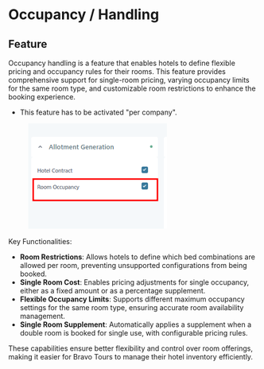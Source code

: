 # Occupancy / Handling

## Feature

Occupancy handling is a feature that enables hotels to define flexible pricing and occupancy rules for their rooms. This feature provides comprehensive support for single-room pricing, varying occupancy limits for the same room type, and customizable room restrictions to enhance the booking experience.

* This feature has to be activated "per company".

<figure><img src="../../../.gitbook/assets/image (1) (1) (1) (1) (1) (1) (1) (1) (1) (1) (1) (1) (1) (1) (1) (1).png" alt=""><figcaption></figcaption></figure>

Key Functionalities:

* **Room Restrictions**: Allows hotels to define which bed combinations are allowed per room, preventing unsupported configurations from being booked.
* **Single Room Cost**: Enables pricing adjustments for single occupancy, either as a fixed amount or as a percentage supplement.
* **Flexible Occupancy Limits**: Supports different maximum occupancy settings for the same room type, ensuring accurate room availability management.
* **Single Room Supplement**: Automatically applies a supplement when a double room is booked for single use, with configurable pricing rules.

These capabilities ensure better flexibility and control over room offerings, making it easier for Bravo Tours to manage their hotel inventory efficiently.
